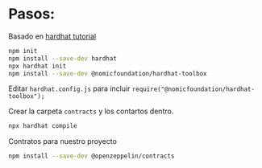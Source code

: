 # Pasos:

Basado en [hardhat tutorial](https://hardhat.org/tutorial/creating-a-new-hardhat-project)

```bash
npm init
npm install --save-dev hardhat
npx hardhat init
npm install --save-dev @nomicfoundation/hardhat-toolbox
```

Editar `hardhat.config.js` para incluir `require("@nomicfoundation/hardhat-toolbox");`

Crear la carpeta `contracts` y los contartos dentro.

```bash
npx hardhat compile
```

Contratos para nuestro proyecto

```bash
npm install --save-dev @openzeppelin/contracts
```
